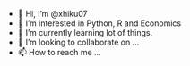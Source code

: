 - 👋 Hi, I’m @xhiku07
- 👀 I’m interested in Python, R and Economics 
- 🌱 I’m currently learning lot of things.
- 💞️ I’m looking to collaborate on ...
- 📫 How to reach me ...

<!---
xhiku07/xhiku07 is a ✨ special ✨ repository because its `README.md` (this file) appears on your GitHub profile.
You can click the Preview link to take a look at your changes.
--->
